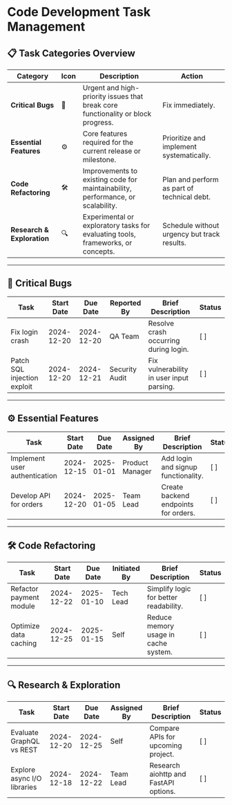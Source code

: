 # Code Development Task Management

## 📋 Task Categories Overview

| **Category**        | **Icon** | **Description**                                                                 | **Action**                                   |
|----------------------|----------|---------------------------------------------------------------------------------|---------------------------------------------|
| **Critical Bugs**    | 🐞       | Urgent and high-priority issues that break core functionality or block progress. | Fix immediately.                            |
| **Essential Features** | ⚙️     | Core features required for the current release or milestone.                    | Prioritize and implement systematically.    |
| **Code Refactoring** | 🛠️       | Improvements to existing code for maintainability, performance, or scalability. | Plan and perform as part of technical debt. |
| **Research & Exploration** | 🔍 | Experimental or exploratory tasks for evaluating tools, frameworks, or concepts. | Schedule without urgency but track results. |

---

## 🐞 Critical Bugs

| **Task**                     | **Start Date** | **Due Date**   | **Reported By** | **Brief Description**                   | **Status** |
|-------------------------------|----------------|----------------|-----------------|-----------------------------------------|------------|
| Fix login crash               | 2024-12-20     | 2024-12-20     | QA Team         | Resolve crash occurring during login.   | [ ]        |
| Patch SQL injection exploit   | 2024-12-20     | 2024-12-21     | Security Audit  | Fix vulnerability in user input parsing. | [ ]        |

---

## ⚙️ Essential Features

| **Task**                     | **Start Date** | **Due Date**   | **Assigned By** | **Brief Description**                   | **Status** |
|-------------------------------|----------------|----------------|-----------------|-----------------------------------------|------------|
| Implement user authentication | 2024-12-15     | 2025-01-01     | Product Manager | Add login and signup functionality.     | [ ]        |
| Develop API for orders        | 2024-12-20     | 2025-01-05     | Team Lead       | Create backend endpoints for orders.    | [ ]        |

---

## 🛠️ Code Refactoring

| **Task**                     | **Start Date** | **Due Date**   | **Initiated By** | **Brief Description**                   | **Status** |
|-------------------------------|----------------|----------------|------------------|-----------------------------------------|------------|
| Refactor payment module       | 2024-12-22     | 2025-01-10     | Tech Lead        | Simplify logic for better readability.  | [ ]        |
| Optimize data caching         | 2024-12-25     | 2025-01-15     | Self             | Reduce memory usage in cache system.    | [ ]        |

---

## 🔍 Research & Exploration

| **Task**                     | **Start Date** | **Due Date**   | **Assigned By** | **Brief Description**                   | **Status** |
|-------------------------------|----------------|----------------|-----------------|-----------------------------------------|------------|
| Evaluate GraphQL vs REST      | 2024-12-20     | 2024-12-25     | Self            | Compare APIs for upcoming project.      | [ ]        |
| Explore async I/O libraries   | 2024-12-18     | 2024-12-22     | Team Lead       | Research aiohttp and FastAPI options.   | [ ]        |
